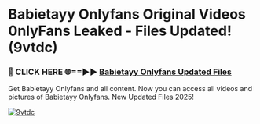 # Babietayy Onlyfans Original Videos 0nlyFans Leaked - Files Updated! (9vtdc)

<h3>🔴 CLICK HERE 🌐==►► <a href="https://tinyurl.com/2m67pmp6" rel="nofollow">Babietayy Onlyfans Updated Files</a></h3>

Get Babietayy Onlyfans and all content. Now you can access all videos and pictures of Babietayy Onlyfans. New Updated Files 2025!

[![9vtdc](https://i.imgur.com/H4QAA4z.gif)](https://tinyurl.com/2m67pmp6)